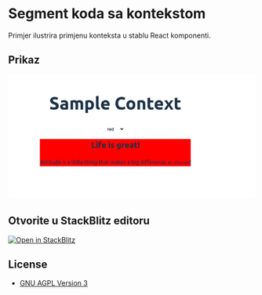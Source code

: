 # Segment koda sa kontekstom

Primjer ilustrira primjenu konteksta u stablu React komponenti.

## Prikaz

<img src="./screenshots/preview.png">

## Otvorite u StackBlitz editoru

[![Open in StackBlitz](https://developer.stackblitz.com/img/open_in_stackblitz.svg)](https://stackblitz.com/github/split-edu/snip-context)

## License

- [GNU AGPL Version 3](./LICENSE)
